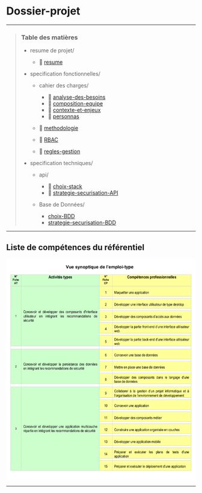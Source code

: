 # Dossier-projet

---

> ### Table des matières
>
> - resume de projet/
>
>   - 📄 [resume](./resume-projet/resume.md)
>
> - specification fonctionnelles/
>
>   - cahier des charges/
>
>     - 📄 [analyse-des-besoins](./specification-fonctionnelles/cahier-des-charges/analyse-des-besoins.md)
>     - 📄 [composition-equipe](./specification-fonctionnelles/cahier-des-charges/composition-equipe.md)
>     - 📄 [contexte-et-enjeux](./specification-fonctionnelles/cahier-des-charges/contexte-et-enjeux.md)
>     - 📄 [personnas](./specification-fonctionnelles/cahier-des-charges/personnas.md)
>
>   - 📄 [methodologie](./specification-fonctionnelles/methodologie.md)
>
>   - 📄 [RBAC](./specification-fonctionnelles/RBAC.md)
>   - 📄 [regles-gestion](./specification-fonctionnelles/regles-gestion.md)
>
> - specification techniques/
>
>   - api/
>
>     - 📄 [choix-stack](./specification-techniques/api/choix-stack-API.md)
>     - 📄 [strategie-securisation-API](./specification-techniques/api/strategie-securisation-API.md)
>
>   - Base de Données/
>     - [choix-BDD](./specification-techniques/base-de-donnee/choix-BDD.md)
>     - [strategie-securisation-BDD](./specification-techniques/base-de-donnee/strategie-securisation-BDD.md)

---

## Liste de compétences du référentiel

<img src="image.png" alt="images pour les competences du referentiel"/>

---
